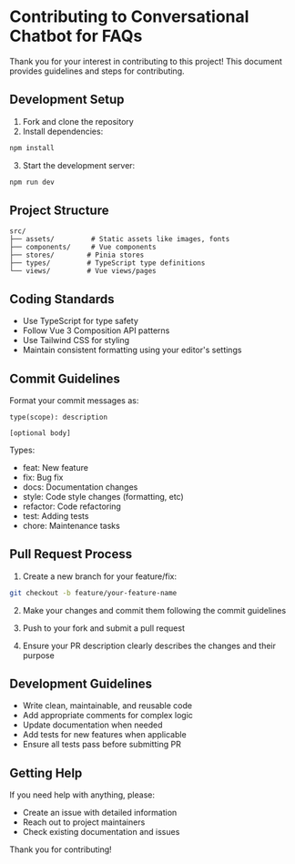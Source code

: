 # Contributing to Conversational Chatbot for FAQs

Thank you for your interest in contributing to this project! This document provides guidelines and steps for contributing.

## Development Setup

1. Fork and clone the repository
2. Install dependencies:
```bash
npm install
```
3. Start the development server:
```bash
npm run dev
```

## Project Structure

```
src/
├── assets/         # Static assets like images, fonts
├── components/     # Vue components
├── stores/        # Pinia stores
├── types/         # TypeScript type definitions
└── views/         # Vue views/pages
```

## Coding Standards

- Use TypeScript for type safety
- Follow Vue 3 Composition API patterns
- Use Tailwind CSS for styling
- Maintain consistent formatting using your editor's settings

## Commit Guidelines

Format your commit messages as:
```
type(scope): description

[optional body]
```

Types:
- feat: New feature
- fix: Bug fix
- docs: Documentation changes
- style: Code style changes (formatting, etc)
- refactor: Code refactoring
- test: Adding tests
- chore: Maintenance tasks

## Pull Request Process

1. Create a new branch for your feature/fix:
```bash
git checkout -b feature/your-feature-name
```

2. Make your changes and commit them following the commit guidelines

3. Push to your fork and submit a pull request

4. Ensure your PR description clearly describes the changes and their purpose

## Development Guidelines

- Write clean, maintainable, and reusable code
- Add appropriate comments for complex logic
- Update documentation when needed
- Add tests for new features when applicable
- Ensure all tests pass before submitting PR

## Getting Help

If you need help with anything, please:
- Create an issue with detailed information
- Reach out to project maintainers
- Check existing documentation and issues

Thank you for contributing!
